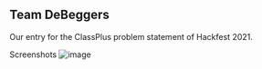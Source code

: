 ## Team DeBeggers

Our entry for the ClassPlus problem statement of Hackfest 2021.

Screenshots
![image](https://user-images.githubusercontent.com/58696682/116820026-8a5e2c80-ab90-11eb-9d9e-956e9dd98ce0.png)
